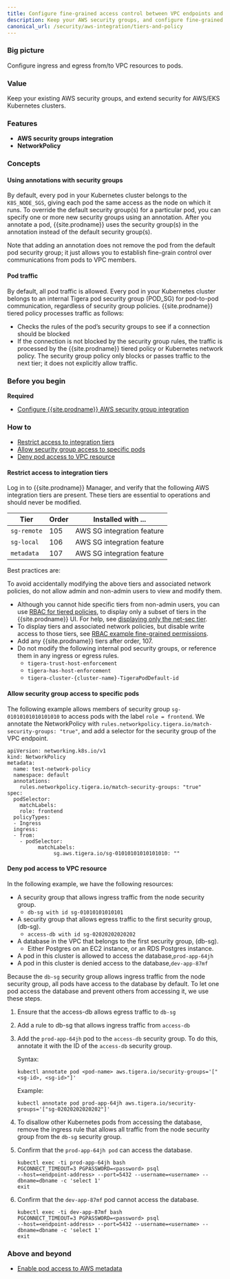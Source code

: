 ```yaml
---
title: Configure fine-grained access control between VPC endpoints and pods 
description: Keep your AWS security groups, and configure fine-grained access control between VPC endpoints and pods. 
canonical_url: /security/aws-integration/tiers-and-policy
---
```


### Big picture

Configure ingress and egress from/to VPC resources to pods.

### Value

Keep your existing AWS security groups, and extend security for AWS/EKS Kubernetes clusters. 

### Features

- **AWS security groups integration**
- **NetworkPolicy** 

### Concepts

#### Using annotations with security groups

By default, every pod in your Kubernetes cluster belongs to the `K8S_NODE_SGS`, 
giving each pod the same access as the node on which it runs. To override the default security group(s) 
for a particular pod, you can specify one or more new security groups using an annotation. 
After you annotate a pod, {{site.prodname}} uses the security group(s) in the annotation instead 
of the default security group(s).

Note that adding an annotation does not remove the pod from the default pod security group; it just allows 
you to establish fine-grain control over communications from pods to VPC members.

#### Pod traffic

By default, all pod traffic is allowed. Every pod in your Kubernetes cluster belongs to an internal Tigera pod security group (POD_SG) for pod-to-pod communication, regardless of security group policies. {{site.prodname}} tiered policy processes traffic as follows: 
- Checks the rules of the pod’s security groups to see if a connection should be blocked 
- If the connection is not blocked by the security group rules, the traffic is processed by the {{site.prodname}} tiered policy or Kubernetes network policy. The security group policy only blocks or passes traffic to the next tier; it does not explicitly allow traffic. 

### Before you begin

**Required**

- [Configure {{site.prodname}} AWS security group integration]({{site.baseurl}}/security/aws-integration/aws-security-group-integration)

### How to

- [Restrict access to integration tiers](#restrict-access-to-integration-tiers)
- [Allow security group access to specific pods](#allow-security-group-access-to-specific-pods)
- [Deny pod access to VPC resource](#deny-pod-access-to-VPC-resource) 

#### Restrict access to integration tiers

Log in to {{site.prodname}} Manager, and verify that the following AWS integration tiers are present. These tiers are essential to operations and should never be modified. 

| Tier        | Order | Installed with ...         |
| ----------- | ----- | -------------------------- |
| `sg-remote` | 105   | AWS SG integration feature |
| `sg-local`  | 106   | AWS SG integration feature |
| `metadata`  | 107   | AWS SG integration feature |

Best practices are:
 
To avoid accidentally modifying the above tiers and associated network policies, do not allow admin and non-admin users to view and modify them. 
  - Although you cannot hide specific tiers from non-admin users, you can use [RBAC for tiered policies]({{site.baseurl}}/security/rbac-tiered-policies), to display only a subset of tiers in the {{site.prodname}} UI. For help, see [displaying only the net-sec tier]({{site.baseurl}}/security/rbac-tiered-policies#user-can-view-only-a-specific-tier).
  - To display tiers and associated network policies, but disable write access to those tiers, see [RBAC example fine-grained permissions]({{site.baseurl}}/security/rbac-tiered-policies#fine-grained-rbac-for-policies-and-tiers).
- Add any {{site.prodname}} tiers after order, 107.
- Do not modify the following internal pod security groups, or reference them in any ingress or egress rules. 
  - `tigera-trust-host-enforcement`
  - `tigera-has-host-enforcement`
  - `tigera-cluster-{cluster-name}-TigeraPodDefault-id`

#### Allow security group access to specific pods

The following example allows members of security group `sg-01010101010101010` to access pods with the label `role = frontend`. We annotate the NetworkPolicy with `rules.networkpolicy.tigera.io/match-security-groups: "true"`, and add a selector for the security group of the VPC endpoint.

```
apiVersion: networking.k8s.io/v1
kind: NetworkPolicy
metadata:
  name: test-network-policy
  namespace: default
  annotations:
    rules.networkpolicy.tigera.io/match-security-groups: "true"
spec:
  podSelector:
    matchLabels:
    role: frontend
  policyTypes:
  - Ingress
  ingress:
  - from:
    - podSelector:
          matchLabels:
               sg.aws.tigera.io/sg-01010101010101010: ""
```

#### Deny pod access to VPC resource

In the following example, we have the following resources:

- A security group that allows ingress traffic from the node security group.
  - `db-sg with id sg-01010101010101`
- A security group that allows egress traffic to the first security group, (db-sg).
  - `access-db with id sg-02020202020202`
- A database in the VPC that belongs to the first security group, (db-sg). 
  - Either Postgres on an EC2 instance, or an RDS Postgres instance.
- A pod in this cluster is allowed to access the database,`prod-app-64jh`
- A pod in this cluster is denied access to the database,`dev-app-87mf`

Because the `db-sg` security group allows ingress traffic from the node security group, all pods have access to the database by default. To let one pod access the database and prevent others from accessing it, we use these steps.

1. Ensure that the access-db allows egress traffic to `db-sg`
1. Add a rule to db-sg that allows ingress traffic from `access-db`
1. Add the `prod-app-64jh` pod to the `access-db` security group. To do this, annotate it with the ID of the `access-db` security group.

   Syntax:

   ```
   kubectl annotate pod <pod-name> aws.tigera.io/security-groups='["<sg-id>, <sg-id>"]'
   ```
   Example:

   ```
   kubectl annotate pod prod-app-64jh aws.tigera.io/security-groups='["sg-02020202020202"]'
   ```

1. To disallow other Kubernetes pods from accessing the database, remove the ingress rule that allows all traffic from the node security group from the `db-sg` security group.

1. Confirm that the `prod-app-64jh pod` can access the database.
   
   ```
   kubectl exec -ti prod-app-64jh bash
   PGCONNECT_TIMEOUT=3 PGPASSWORD=<password> psql
   --host=<endpoint-address> --port=5432 --username=<username> --dbname=dbname -c 'select 1'
   exit
   ```
1. Confirm that the `dev-app-87mf` pod cannot access the database.

   ```
   kubectl exec -ti dev-app-87mf bash
   PGCONNECT_TIMEOUT=3 PGPASSWORD=<password> psql
   --host=<endpoint-address> --port=5432 --username=<username> --dbname=dbname -c 'select 1'
   exit
   ```
### Above and beyond

- [Enable pod access to AWS metadata]({{site.baseurl}}/security/aws-integration/metadata-access)
